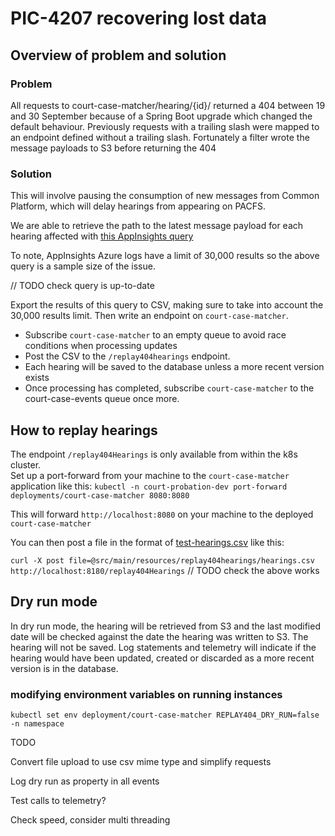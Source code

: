 # PIC-4207 recovering lost data

## Overview of problem and solution

### Problem
All requests to court-case-matcher/hearing/{id}/ returned a 404 between 19 and 30 September because of a Spring Boot upgrade which changed the
default behaviour. Previously requests with a trailing slash were mapped to an endpoint defined without a trailing slash.
Fortunately a filter wrote the message payloads to S3 before returning the 404

### Solution

This will involve pausing the consumption of new messages from Common Platform, which will delay hearings from appearing on PACFS.

We are able to retrieve the path to the latest message payload for each hearing affected with [this AppInsights query](https://portal.azure.com/#@747381f4-e81f-4a43-bf68-ced6a1e14edf/blade/Microsoft_OperationsManagementSuite_Workspace/Logs.ReactView/resourceId/%2Fsubscriptions%2Fa5ddf257-3b21-4ba9-a28c-ab30f751b383%2FresourceGroups%2Fnomisapi-prod-rg%2Fproviders%2FMicrosoft.Insights%2Fcomponents%2Fnomisapi-prod/source/LogsBlade.AnalyticsShareLinkToQuery/q/H4sIAAAAAAAAA22QzU6EQBCE7z5Fhws%252FAdFkr5xMTPaiRr0ZQ0amhVmZGexp2NX48A4swmbjtbrq6%252B4i%252FOzRsbv4gX2DhFC1tpflo23xTmiEooCgsj1x1qAgZeoMBzScEVaoBqRgCRK6vuUbK6fQ5mqzTGyHJFhZUy7Ih%252FunZ8iTZIzjgdFImPlbCQUwKV16MQrzMGXreJxErmsVRz21aTib8zB%252BuX6NY0%252BxJJHg7QtYaf%252BQ0J0XO7I7rHhlpzDGV096ctxW%252BoTrtfbebwRBdanFIVq9STzyF5Z376wy8KGMLJQxfj2TqNCBNefYYxEe5ESN4HHEbq%252B4geBWtb70Lj9p4t1LZmpqLSIAJwaUwBYukyCd9AkTHQlBOsOnMv75%252Bw%252F6CyZi4krxAQAA/timespan/2024-09-19T14%3A00%3A55.000Z%2F2024-09-30T16%3A31%3A55.000Z)

To note, AppInsights Azure logs have a limit of 30,000 results so the above query is a sample size of the issue.

// TODO check query is up-to-date

Export the results of this query to CSV, making sure to take into account the 30,000 results limit.
Then write an endpoint on `court-case-matcher`. 

- Subscribe `court-case-matcher` to an empty queue to avoid race conditions when processing updates
- Post the CSV to the `/replay404hearings` endpoint.
- Each hearing will be saved to the database unless a more recent version exists
- Once processing has completed, subscribe `court-case-matcher` to the court-case-events queue once more. 

## How to replay hearings

The endpoint `/replay404Hearings` is only available from within the k8s cluster.  
Set up a port-forward from your machine to the `court-case-matcher` application like this: 
`kubectl -n court-probation-dev port-forward deployments/court-case-matcher 8080:8080`

This will forward `http://localhost:8080` on your machine to the deployed `court-case-matcher`

You can then post a file in the format of [test-hearings.csv](src/test/resources/replay404hearings/test-hearings.csv) like this:

`curl -X post file=@src/main/resources/replay404hearings/hearings.csv http://localhost:8180/replay404Hearings`
// TODO check the above works

## Dry run mode

In dry run mode, the hearing will be retrieved from S3 and the last modified date will be checked against the date the hearing was written to S3. The hearing will not be saved.
Log statements and telemetry will indicate if the hearing would have been updated, created or discarded as a more recent version is in the database.


### modifying environment variables on running instances

```
kubectl set env deployment/court-case-matcher REPLAY404_DRY_RUN=false -n namespace
```

TODO

Convert file upload to use csv mime type and simplify requests

Log dry run as property in all events

Test calls to telemetry?

Check speed, consider multi threading